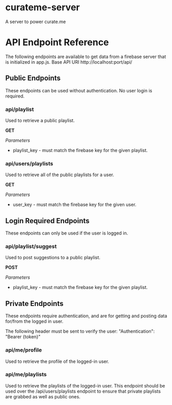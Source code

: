 # curateme-server
A server to power curate.me

# API Endpoint Reference
The following endpoints are available to get data from a firebase server that is initialized in app.js.
Base API URI
    http://localhost:port/api/

## Public Endpoints
These endpoints can be used without authentication. No user login is required.

### api/playlist
Used to retrieve a public playlist.

**GET**

*Parameters*

* playlist_key - must match the firebase key for the given playlist.

### api/users/playlists
Used to retrieve all of the public playlists for a user.

**GET**

*Parameters*

* user_key - must match the firebase key for the given user.


## Login Required Endpoints
These endpoints can only be used if the user is logged in.

### api/playlist/suggest
Used to post suggestions to a public playlist.

**POST**

*Parameters*

* playlist_key - must match the firebase key for the given playlist.


## Private Endpoints
These endpoints require authentication, and are for getting and posting data for/from the logged in user.

The following header must be sent to verify the user:
    "Authentication": "Bearer {token}"

### api/me/profile
Used to retrieve the profile of the logged-in user.

### api/me/playlists
Used to retrieve the playlists of the logged-in user. This endpoint should be used over the /api/users/playlists endpoint to ensure that private playlists are grabbed as well as public ones.
